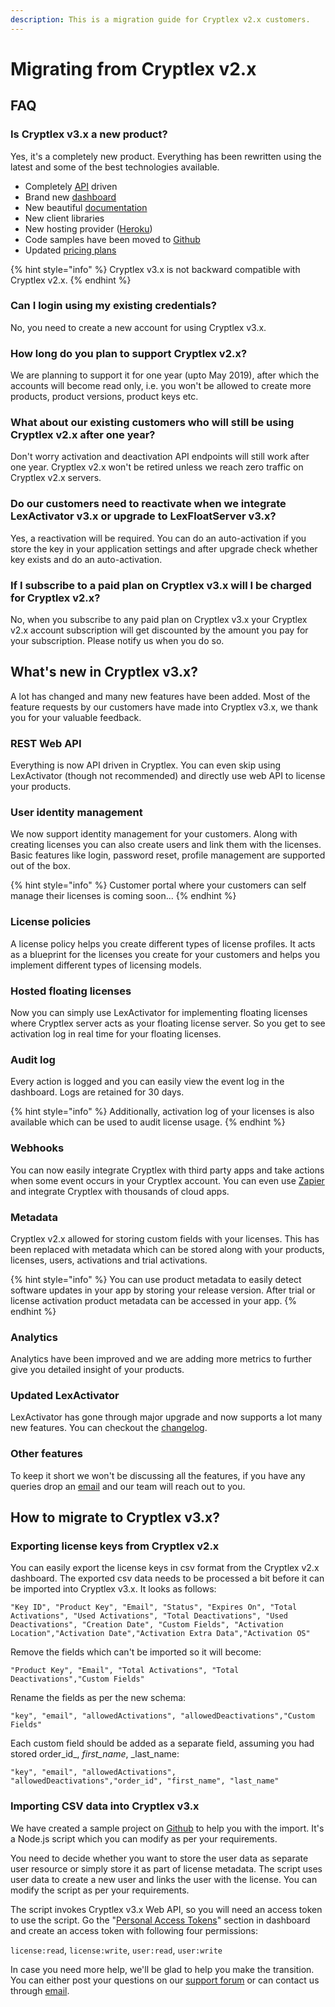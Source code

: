 ```yaml
---
description: This is a migration guide for Cryptlex v2.x customers.
---
```


# Migrating from Cryptlex v2.x

## FAQ

### Is Cryptlex v3.x a new product?

Yes, it's a completely new product. Everything has been rewritten using the latest and some of the best technologies available.

* Completely [API](https://api.cryptlex.com/v3/docs) driven
* Brand new [dashboard](https://app.cryptlex.com)
* New beautiful [documentation](https://docs.cryptlex.com) 
* New client libraries
* New hosting provider \([Heroku](https://heroku.com)\)
* Code samples have been moved to [Github](https://github.com/cryptlex)
* Updated [pricing plans](https://cryptlex.com/pricing)

{% hint style="info" %}
Cryptlex v3.x is not backward compatible with Cryptlex v2.x.
{% endhint %}

### Can I login using my existing credentials?

No, you need to create a new account for using Cryptlex v3.x.

### How long do you plan to support Cryptlex v2.x?

We are planning to support it for one year \(upto May 2019\), after which the accounts will become read only, i.e. you won't be allowed to create more products, product versions, product keys etc.

### What about our existing customers who will still be using Cryptlex v2.x after one year?

Don't worry activation and deactivation API endpoints will still work after one year. Cryptlex v2.x won't be retired unless we reach zero traffic on Cryptlex v2.x servers.

### Do our customers need to reactivate when we integrate LexActivator v3.x or upgrade to LexFloatServer v3.x?

Yes, a reactivation will be required. You can do an auto-activation if you store the key in your application settings and after upgrade check whether key exists and do an auto-activation.

### If I subscribe to a paid plan on Cryptlex v3.x will I be charged for Cryptlex v2.x?

No, when you subscribe to any paid plan on Cryptlex v3.x your Cryptlex v2.x account subscription will get discounted by the amount you pay for your subscription. Please notify us when you do so.

## What's new in Cryptlex v3.x?

A lot has changed and many new features have been added. Most of the feature requests by our customers have made into Cryptlex v3.x, we thank you for your valuable feedback.

### REST Web API

Everything is now API driven in Cryptlex. You can even skip using LexActivator \(though not recommended\) and directly use web API to license your products.

### User identity management

We now support identity management for your customers. Along with creating licenses you can also create users and link them with the licenses. Basic features like login, password reset, profile management are supported out of the box.

{% hint style="info" %}
Customer portal where your customers can self manage their licenses is coming soon...
{% endhint %}

### License policies

A license policy helps you create different types of license profiles. It acts as a blueprint for the licenses you create for your customers and helps you implement different types of licensing models.

### Hosted floating licenses

Now you can simply use LexActivator for implementing floating licenses where Cryptlex server acts as your floating license server. So you get to see activation log in real time for your floating licenses.

### Audit log

Every action is logged and you can easily view the event log in the dashboard. Logs are retained for 30 days.

{% hint style="info" %}
Additionally, activation log of your licenses is also available which can be used to audit license usage.
{% endhint %}

### Webhooks

You can now easily integrate Cryptlex with third party apps and take actions when some event occurs in your Cryptlex account. You can even use [Zapier](https://zapier.com/) and integrate Cryptlex with thousands of cloud apps.

### Metadata

Cryptlex v2.x allowed for storing custom fields with your licenses. This has been replaced with metadata which can be stored along with your products, licenses, users, activations and trial activations.

{% hint style="info" %}
You can use product metadata to easily detect software updates in your app by storing your release version. After trial or license activation product metadata can be accessed in your app.
{% endhint %}

### Analytics

Analytics have been improved and we are adding more metrics to further give you detailed insight of your products.

### Updated LexActivator

LexActivator has gone through major upgrade and now supports a lot many new features. You can checkout the [changelog](https://docs.cryptlex.com/changelog/lexactivator).

### Other features

To keep it short we won't be discussing all the features, if you have any queries drop an [email](mailto:support@cryptlex.com) and our team will reach out to you.

## How to migrate to Cryptlex v3.x?

### Exporting license keys from Cryptlex v2.x

You can easily export the license keys in csv format from the Cryptlex v2.x dashboard. The exported csv data needs to be processed a bit before it can be imported into Cryptlex v3.x. It looks as follows:

`"Key ID", "Product Key", "Email", "Status", "Expires On", "Total Activations", "Used Activations", "Total Deactivations", "Used Deactivations", "Creation Date", "Custom Fields", "Activation Location","Activation Date","Activation Extra Data","Activation OS"`

 Remove the fields which can't be imported so it will become:

`"Product Key", "Email", "Total Activations", "Total Deactivations","Custom Fields"`

Rename the fields as per the new schema:

`"key", "email", "allowedActivations", "allowedDeactivations","Custom Fields"`

Each custom field should be added as a separate field, assuming you had stored order\_id_, _first\_name_,      _last\_name:

`"key", "email", "allowedActivations", "allowedDeactivations","order_id", "first_name", "last_name"`

### Importing CSV data into Cryptlex v3.x

We have created a sample project on [Github](https://github.com/cryptlex/csv-importer) to help you with the import. It's a Node.js script which you can modify as per your requirements.

You need to decide whether you want to store the user data as separate user resource or simply store it as part of license metadata. The script uses user data to create a new user and links the user with the license. You can modify the script as per your requirements.

The script invokes Cryptlex v3.x Web API, so you will need an access token to use the script. Go the "[Personal Access Tokens](https://app.cryptlex.com/api/personal-access-tokens)" section in dashboard and create an access token with following four permissions:

`license:read`, `license:write`, `user:read`, `user:write`

In case you need more help, we'll be glad to help you make the transition. You can either post your questions on our [support forum](https://cryptlex.com/forums) or can contact us through [email](mailto:support@cryptlex.com?Subject=Importing%20CSV).



